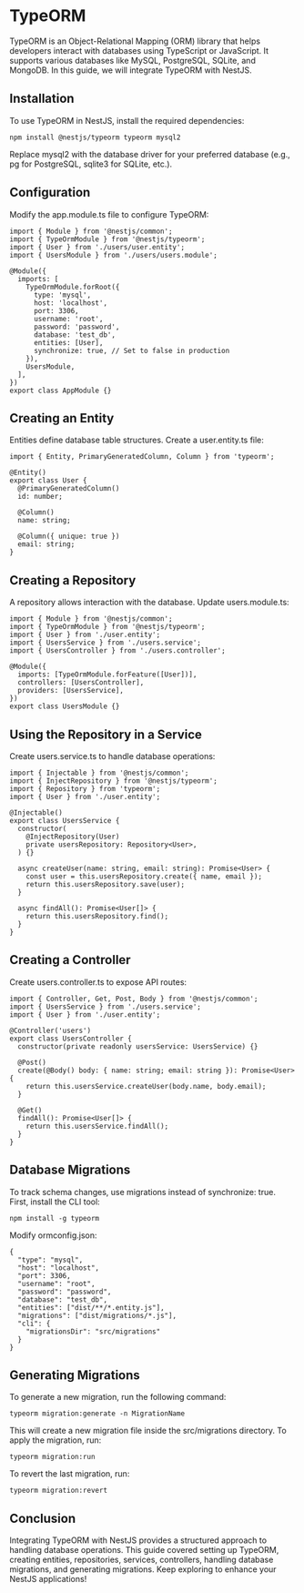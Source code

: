 # TypeORM

TypeORM is an Object-Relational Mapping (ORM) library that helps developers interact with databases using TypeScript or JavaScript. It supports various databases like MySQL, PostgreSQL, SQLite, and MongoDB. In this guide, we will integrate TypeORM with NestJS.

## Installation

To use TypeORM in NestJS, install the required dependencies:

```
npm install @nestjs/typeorm typeorm mysql2
```

Replace mysql2 with the database driver for your preferred database (e.g., pg for PostgreSQL, sqlite3 for SQLite, etc.).

## Configuration

Modify the app.module.ts file to configure TypeORM:

```
import { Module } from '@nestjs/common';
import { TypeOrmModule } from '@nestjs/typeorm';
import { User } from './users/user.entity';
import { UsersModule } from './users/users.module';

@Module({
  imports: [
    TypeOrmModule.forRoot({
      type: 'mysql',
      host: 'localhost',
      port: 3306,
      username: 'root',
      password: 'password',
      database: 'test_db',
      entities: [User],
      synchronize: true, // Set to false in production
    }),
    UsersModule,
  ],
})
export class AppModule {}
```

## Creating an Entity

Entities define database table structures. Create a user.entity.ts file:

```
import { Entity, PrimaryGeneratedColumn, Column } from 'typeorm';

@Entity()
export class User {
  @PrimaryGeneratedColumn()
  id: number;

  @Column()
  name: string;

  @Column({ unique: true })
  email: string;
}
```

## Creating a Repository

A repository allows interaction with the database. Update users.module.ts:

```
import { Module } from '@nestjs/common';
import { TypeOrmModule } from '@nestjs/typeorm';
import { User } from './user.entity';
import { UsersService } from './users.service';
import { UsersController } from './users.controller';

@Module({
  imports: [TypeOrmModule.forFeature([User])],
  controllers: [UsersController],
  providers: [UsersService],
})
export class UsersModule {}
```

## Using the Repository in a Service

Create users.service.ts to handle database operations:

```
import { Injectable } from '@nestjs/common';
import { InjectRepository } from '@nestjs/typeorm';
import { Repository } from 'typeorm';
import { User } from './user.entity';

@Injectable()
export class UsersService {
  constructor(
    @InjectRepository(User)
    private usersRepository: Repository<User>,
  ) {}

  async createUser(name: string, email: string): Promise<User> {
    const user = this.usersRepository.create({ name, email });
    return this.usersRepository.save(user);
  }

  async findAll(): Promise<User[]> {
    return this.usersRepository.find();
  }
}
```

## Creating a Controller 

Create users.controller.ts to expose API routes:

```
import { Controller, Get, Post, Body } from '@nestjs/common';
import { UsersService } from './users.service';
import { User } from './user.entity';

@Controller('users')
export class UsersController {
  constructor(private readonly usersService: UsersService) {}

  @Post()
  create(@Body() body: { name: string; email: string }): Promise<User> {
    return this.usersService.createUser(body.name, body.email);
  }

  @Get()
  findAll(): Promise<User[]> {
    return this.usersService.findAll();
  }
}
```

## Database Migrations

To track schema changes, use migrations instead of synchronize: true. First, install the CLI tool:

```
npm install -g typeorm
```

Modify ormconfig.json:

```
{
  "type": "mysql",
  "host": "localhost",
  "port": 3306,
  "username": "root",
  "password": "password",
  "database": "test_db",
  "entities": ["dist/**/*.entity.js"],
  "migrations": ["dist/migrations/*.js"],
  "cli": {
    "migrationsDir": "src/migrations"
  }
}
```

## Generating Migrations

To generate a new migration, run the following command:

```
typeorm migration:generate -n MigrationName
```

This will create a new migration file inside the src/migrations directory. To apply the migration, run:

```
typeorm migration:run
```

To revert the last migration, run:

```
typeorm migration:revert
```

## Conclusion

Integrating TypeORM with NestJS provides a structured approach to handling database operations. This guide covered setting up TypeORM, creating entities, repositories, services, controllers, handling database migrations, and generating migrations. Keep exploring to enhance your NestJS applications!
